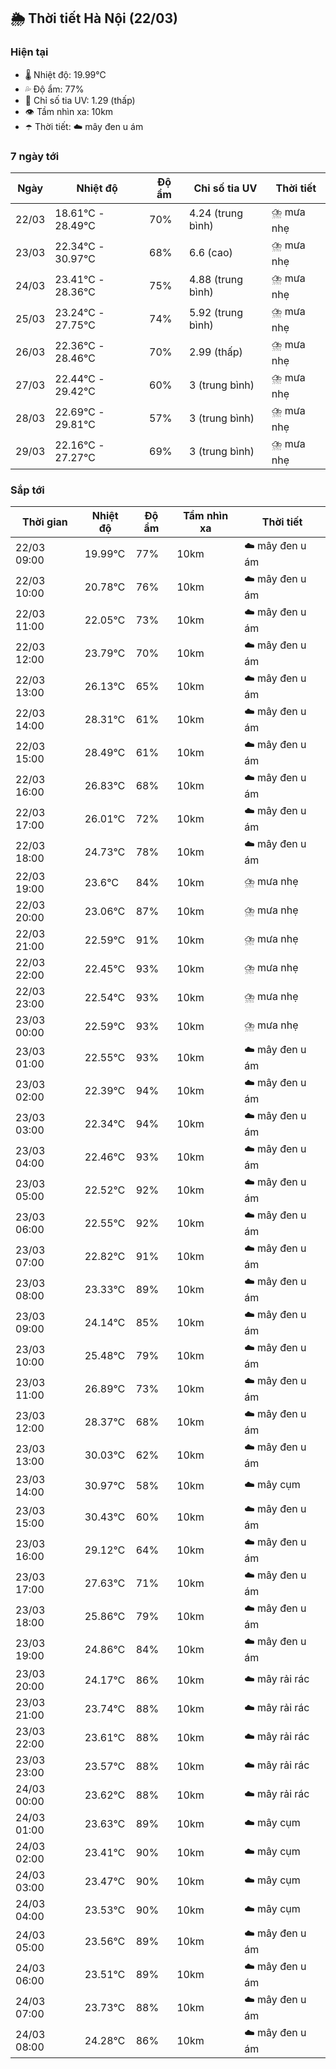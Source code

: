 ## 🌦️ Thời tiết Hà Nội (22/03)

### Hiện tại

- 🌡️ Nhiệt độ: 19.99℃
- 💦 Độ ẩm: 77%
- 🌟 Chỉ số tia UV: 1.29 (thấp)
- 👁️ Tầm nhìn xa: 10km
- ☂️ Thời tiết: ☁️ mây đen u ám

### 7 ngày tới

| Ngày | Nhiệt độ | Độ ẩm | Chỉ số tia UV | Thời tiết |
| --- | --- | --- | --- | --- |
| 22/03 | 18.61℃ - 28.49℃ | 70% | 4.24 (trung bình) | ⛈️ mưa nhẹ |
| 23/03 | 22.34℃ - 30.97℃ | 68% | 6.6 (cao) | ⛈️ mưa nhẹ |
| 24/03 | 23.41℃ - 28.36℃ | 75% | 4.88 (trung bình) | ⛈️ mưa nhẹ |
| 25/03 | 23.24℃ - 27.75℃ | 74% | 5.92 (trung bình) | ⛈️ mưa nhẹ |
| 26/03 | 22.36℃ - 28.46℃ | 70% | 2.99 (thấp) | ⛈️ mưa nhẹ |
| 27/03 | 22.44℃ - 29.42℃ | 60% | 3 (trung bình) | ⛈️ mưa nhẹ |
| 28/03 | 22.69℃ - 29.81℃ | 57% | 3 (trung bình) | ⛈️ mưa nhẹ |
| 29/03 | 22.16℃ - 27.27℃ | 69% | 3 (trung bình) | ⛈️ mưa nhẹ |

### Sắp tới

| Thời gian | Nhiệt độ | Độ ẩm | Tầm nhìn xa | Thời tiết |
| --- | --- | --- | --- | --- |
| 22/03 09:00 | 19.99℃ | 77% | 10km | ☁️ mây đen u ám |
| 22/03 10:00 | 20.78℃ | 76% | 10km | ☁️ mây đen u ám |
| 22/03 11:00 | 22.05℃ | 73% | 10km | ☁️ mây đen u ám |
| 22/03 12:00 | 23.79℃ | 70% | 10km | ☁️ mây đen u ám |
| 22/03 13:00 | 26.13℃ | 65% | 10km | ☁️ mây đen u ám |
| 22/03 14:00 | 28.31℃ | 61% | 10km | ☁️ mây đen u ám |
| 22/03 15:00 | 28.49℃ | 61% | 10km | ☁️ mây đen u ám |
| 22/03 16:00 | 26.83℃ | 68% | 10km | ☁️ mây đen u ám |
| 22/03 17:00 | 26.01℃ | 72% | 10km | ☁️ mây đen u ám |
| 22/03 18:00 | 24.73℃ | 78% | 10km | ☁️ mây đen u ám |
| 22/03 19:00 | 23.6℃ | 84% | 10km | ⛈️ mưa nhẹ |
| 22/03 20:00 | 23.06℃ | 87% | 10km | ⛈️ mưa nhẹ |
| 22/03 21:00 | 22.59℃ | 91% | 10km | ⛈️ mưa nhẹ |
| 22/03 22:00 | 22.45℃ | 93% | 10km | ⛈️ mưa nhẹ |
| 22/03 23:00 | 22.54℃ | 93% | 10km | ⛈️ mưa nhẹ |
| 23/03 00:00 | 22.59℃ | 93% | 10km | ⛈️ mưa nhẹ |
| 23/03 01:00 | 22.55℃ | 93% | 10km | ☁️ mây đen u ám |
| 23/03 02:00 | 22.39℃ | 94% | 10km | ☁️ mây đen u ám |
| 23/03 03:00 | 22.34℃ | 94% | 10km | ☁️ mây đen u ám |
| 23/03 04:00 | 22.46℃ | 93% | 10km | ☁️ mây đen u ám |
| 23/03 05:00 | 22.52℃ | 92% | 10km | ☁️ mây đen u ám |
| 23/03 06:00 | 22.55℃ | 92% | 10km | ☁️ mây đen u ám |
| 23/03 07:00 | 22.82℃ | 91% | 10km | ☁️ mây đen u ám |
| 23/03 08:00 | 23.33℃ | 89% | 10km | ☁️ mây đen u ám |
| 23/03 09:00 | 24.14℃ | 85% | 10km | ☁️ mây đen u ám |
| 23/03 10:00 | 25.48℃ | 79% | 10km | ☁️ mây đen u ám |
| 23/03 11:00 | 26.89℃ | 73% | 10km | ☁️ mây đen u ám |
| 23/03 12:00 | 28.37℃ | 68% | 10km | ☁️ mây đen u ám |
| 23/03 13:00 | 30.03℃ | 62% | 10km | ☁️ mây đen u ám |
| 23/03 14:00 | 30.97℃ | 58% | 10km | ☁️ mây cụm |
| 23/03 15:00 | 30.43℃ | 60% | 10km | ☁️ mây đen u ám |
| 23/03 16:00 | 29.12℃ | 64% | 10km | ☁️ mây đen u ám |
| 23/03 17:00 | 27.63℃ | 71% | 10km | ☁️ mây đen u ám |
| 23/03 18:00 | 25.86℃ | 79% | 10km | ☁️ mây đen u ám |
| 23/03 19:00 | 24.86℃ | 84% | 10km | ☁️ mây đen u ám |
| 23/03 20:00 | 24.17℃ | 86% | 10km | ☁️ mây rải rác |
| 23/03 21:00 | 23.74℃ | 88% | 10km | ☁️ mây rải rác |
| 23/03 22:00 | 23.61℃ | 88% | 10km | ☁️ mây rải rác |
| 23/03 23:00 | 23.57℃ | 88% | 10km | ☁️ mây rải rác |
| 24/03 00:00 | 23.62℃ | 88% | 10km | ☁️ mây rải rác |
| 24/03 01:00 | 23.63℃ | 89% | 10km | ☁️ mây cụm |
| 24/03 02:00 | 23.41℃ | 90% | 10km | ☁️ mây cụm |
| 24/03 03:00 | 23.47℃ | 90% | 10km | ☁️ mây cụm |
| 24/03 04:00 | 23.53℃ | 90% | 10km | ☁️ mây cụm |
| 24/03 05:00 | 23.56℃ | 89% | 10km | ☁️ mây đen u ám |
| 24/03 06:00 | 23.51℃ | 89% | 10km | ☁️ mây đen u ám |
| 24/03 07:00 | 23.73℃ | 88% | 10km | ☁️ mây đen u ám |
| 24/03 08:00 | 24.28℃ | 86% | 10km | ☁️ mây đen u ám |
